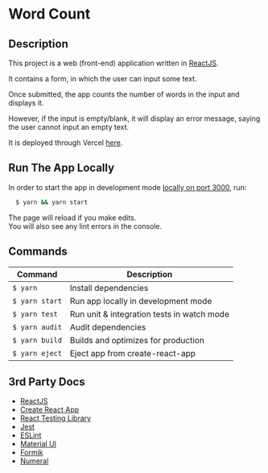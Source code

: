 # Word Count

## Description

This project is a web (front-end) application written in [ReactJS](https://reactjs.org).

It contains a form, in which the user can input some text.<br /> 

Once submitted, the app counts the number of words in the input and displays it.<br /> 

However, if the input is empty/blank, it will display an error message, saying the user cannot input an empty text.

It is deployed through Vercel [here](https://word-count-pi.vercel.app).

## Run The App Locally

In order to start the app in development mode [locally on port 3000](http://localhost:3000), run:

```bash
  $ yarn && yarn start
```

The page will reload if you make edits.<br />
You will also see any lint errors in the console.

## Commands

Command | Description | 
--- | --- 
`$ yarn` | Install dependencies
`$ yarn start` | Run app locally in development mode
`$ yarn test` | Run unit & integration tests in watch mode
`$ yarn audit` | Audit dependencies
`$ yarn build` | Builds and optimizes for production
`$ yarn eject` | Eject app from create-react-app



## 3rd Party Docs
 - [ReactJS](https://reactjs.org/docs/getting-started.html)
 - [Create React App](https://create-react-app.dev/docs/getting-started/)
 - [React Testing Library](https://testing-library.com/docs/intro)
 - [Jest](https://jestjs.io/docs/en/getting-started)
 - [ESLint](https://eslint.org)
 - [Material UI](https://material-ui.com)
 - [Formik](https://formik.org/docs/overview)
 - [Numeral](http://numeraljs.com)